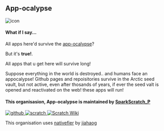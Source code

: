 ## App-ocalypse
![icon](https://raw.githubusercontent.com/SparkScratch-P/Home/main/favicon.ico) 

#### What if I say...
   All apps here'd survive the [app-ocalypse](https://techcrunch.com/2017/06/05/apples-idea-of-an-apocalypse-is-a-world-without-apps/)?
   
  But it's **true!**.
  
  All apps that u get here will survive long!
  
  Suppose everything in the world is destroyed.. and humans face an appocalypse! Github pages and repoisitories survive in the Arctic seed vault, but not active, even after thosands of years, if ever the seed valt is opened and reactivated on the web! these apps will 
 run!

#### This organisasion, **App-ocalypse** is maintained by [SparkScratch_P](https://sparkscratch-p.github.io/Home/)
[![github](https://raw.githubusercontent.com/SparkScratch-P/Home/gh-pages/github.png) ](https://github.com/SparkScratch-P) [ ![scratch](https://raw.githubusercontent.com/SparkScratch-P/Home/gh-pages/scratch.png) ](https://scratch.mit.edu/users/SparkScratch_P/) [ ![Scratch Wiki](https://raw.githubusercontent.com/SparkScratch-P/Home/gh-pages/scratch%20wiki.png)](https://en.scratch-wiki.info/wiki/User:SparkScratch_P)

This organisation uses [nativefier](https://github.com/jiahaog/nativefier#nativefier) by [jiahaog](https://jiahao.codes/)

